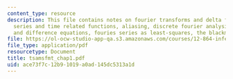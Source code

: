 ```yaml
---
content_type: resource
description: This file contains notes on fourier transforms and delta functions, fourier
  series and time related functions, aliasing, discrete fourier analysis, identities
  and difference equations, fouries series as least-squares, the blackman-tukey method.
file: https://ol-ocw-studio-app-qa.s3.amazonaws.com/courses/12-864-inference-from-data-and-models-spring-2005/ace73f7c12b91019a0ad145dc5313a1d_tsamsfmt_chap1.pdf
file_type: application/pdf
resourcetype: Document
title: tsamsfmt_chap1.pdf
uid: ace73f7c-12b9-1019-a0ad-145dc5313a1d
---
```

